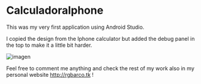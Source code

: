 # CalculadoraIphone
This was my very first application using Android Studio.

I copied the design from the Iphone calculator but added the debug panel in the top to make it a little bit harder.

![imagen](https://user-images.githubusercontent.com/91140801/151867079-00e2dbed-6bf7-4bcd-a1e3-3c32eb6af850.png)

Feel free to comment me anything and check the rest of my work also in my personal website http://rgbarco.tk !


